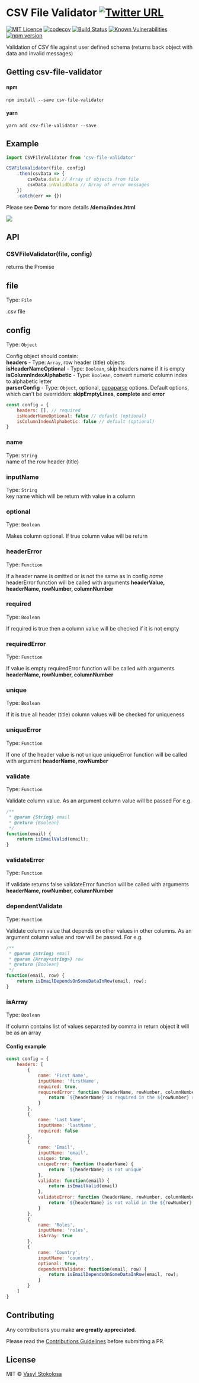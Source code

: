 # CSV File Validator [![Twitter URL](https://img.shields.io/twitter/url/http/shields.io.svg?style=social)](https://twitter.com/intent/tweet?hashtags=javascript&original_referer=https%3A%2F%2Fpublish.twitter.com%2F&ref_src=twsrc%5Etfw&text=Validation%20of%20CSV%20file%20against%20user%20defined%20schema%20(returns%20back%20object%20with%20data%20and%20invalid%20messages)&tw_p=tweetbutton&url=https%3A%2F%2Fwww.npmjs.com%2Fpackage%2Fcsv-file-validator&via=shystrukk) #
[![MIT Licence](https://badges.frapsoft.com/os/mit/mit.svg?v=103)](https://opensource.org/licenses/mit-license.php)
[![codecov](https://codecov.io/gh/shystruk/csv-file-validator/branch/master/graph/badge.svg)](https://codecov.io/gh/shystruk/csv-file-validator)
[![Build Status](https://travis-ci.org/shystruk/csv-file-validator.svg?branch=master)](https://travis-ci.org/shystruk/csv-file-validator)
[![Known Vulnerabilities](https://snyk.io/test/github/shystruk/csv-file-validator/badge.svg?targetFile=package.json)](https://snyk.io/test/github/shystruk/csv-file-validator?targetFile=package.json)
[![npm version](https://badge.fury.io/js/csv-file-validator.svg)](https://badge.fury.io/js/csv-file-validator)

Validation of CSV file against user defined schema (returns back object with data and invalid messages)

## Getting csv-file-validator ##

#### npm
`npm install --save csv-file-validator`

#### yarn
`yarn add csv-file-validator --save`

## Example ##
```javascript
import CSVFileValidator from 'csv-file-validator'

CSVFileValidator(file, config)
    .then(csvData => {
        csvData.data // Array of objects from file
        csvData.inValidData // Array of error messages
    })
    .catch(err => {})
```

Please see **Demo** for more details **/demo/index.html**

![](demo/demo.png)

## API ##
### CSVFileValidator(file, config) ###
returns the Promise

## file ##
Type: `File` <br>

.csv file

## config ##
Type: `Object` <br>

Config object should contain:<br>
**headers** - Type: `Array`, row header (title) objects<br>
**isHeaderNameOptional** - Type: `Boolean`, skip headers name if it is empty<br>
**isColumnIndexAlphabetic** - Type: `Boolean`, convert numeric column index to alphabetic letter<br>
**parserConfig** - Type: `Object`, optional, [papaparse](https://www.papaparse.com/docs#config) options.
Default options, which can't be overridden: **skipEmptyLines**, **complete** and **error**

```javascript
const config = {
    headers: [], // required
    isHeaderNameOptional: false // default (optional)
    isColumnIndexAlphabetic: false // default (optional)
}
```

### name
Type: `String` <br>
name of the row header (title)

### inputName
Type: `String` <br>
key name which will be return with value in a column

### optional
Type: `Boolean` <br>

Makes column optional. If true column value will be return

### headerError
Type: `Function` <br>

If a header name is omitted or is not the same as in config *name* headerError function will be called with arguments
**headerValue, headerName, rowNumber, columnNumber**

### required
Type: `Boolean` <br>

If required is true then a column value will be checked if it is not empty

### requiredError
Type: `Function` <br>

If value is empty requiredError function will be called with arguments
**headerName, rowNumber, columnNumber**

### unique
Type: `Boolean` <br>

If it is true all header (title) column values will be checked for uniqueness

### uniqueError
Type: `Function` <br>

If one of the header value is not unique uniqueError function will be called with argument **headerName, rowNumber**

### validate
Type: `Function` <br>

Validate column value. As an argument column value will be passed
For e.g.
```javascript
/**
 * @param {String} email
 * @return {Boolean}
 */
function(email) {
    return isEmailValid(email);
}
```

### validateError
Type: `Function` <br>

If validate returns false validateError function will be called with arguments **headerName, rowNumber, columnNumber**


### dependentValidate
Type: `Function` <br>

Validate column value that depends on other values in other columns.
As an argument column value and row will be passed.
For e.g.
```javascript
/**
 * @param {String} email
 * @param {Array<string>} row
 * @return {Boolean}
 */
function(email, row) {
    return isEmailDependsOnSomeDataInRow(email, row);
}
```

### isArray
Type: `Boolean` <br>

If column contains list of values separated by comma in return object it will be as an array

#### Config example ####
```javascript
const config = {
    headers: [
        {
            name: 'First Name',
            inputName: 'firstName',
            required: true,
            requiredError: function (headerName, rowNumber, columnNumber) {
                return `${headerName} is required in the ${rowNumber} row / ${columnNumber} column`
            }
        },
        {
            name: 'Last Name',
            inputName: 'lastName',
            required: false
        },
        {
            name: 'Email',
            inputName: 'email',
            unique: true,
            uniqueError: function (headerName) {
                return `${headerName} is not unique`
            },
            validate: function(email) {
                return isEmailValid(email)
            },
            validateError: function (headerName, rowNumber, columnNumber) {
                return `${headerName} is not valid in the ${rowNumber} row / ${columnNumber} column`
            }
        },
        {
            name: 'Roles',
            inputName: 'roles',
            isArray: true
        },
        {
            name: 'Country',
            inputName: 'country',
            optional: true,
            dependentValidate: function(email, row) {
                return isEmailDependsOnSomeDataInRow(email, row);
            }
        }
    ]
}
```

## Contributing

Any contributions you make **are greatly appreciated**.

Please read the [Contributions Guidelines](CONTRIBUTING.md) before submitting a PR.

## License

MIT © [Vasyl Stokolosa](https://about.me/shystruk)
